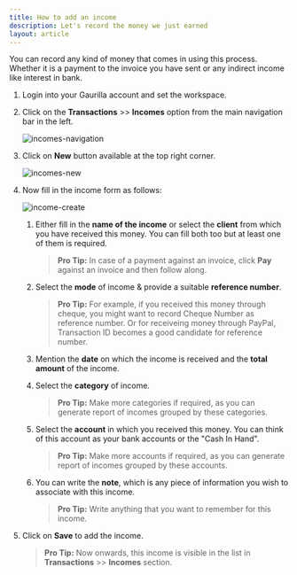 ```yaml
---
title: How to add an income
description: Let's record the money we just earned
layout: article
---
```

You can record any kind of money that comes in using this process. Whether it is a payment to the invoice you have sent or any indirect income like interest in bank.

1. Login into your Gaurilla account and set the workspace.

2. Click on the **Transactions** >> **Incomes** option from the main navigation bar in the left.

	![incomes-navigation]({{site.url}}/images/income/incomes-navigation.png)

3. Click on **New** button available at the top right corner.

	![incomes-new]({{site.url}}/images/income/incomes-new.png)

4. Now fill in the income form as follows:

	![income-create]({{site.url}}/images/income/income-create.png)

	1. Either fill in the **name of the income** or select the **client** from which you have received this money. You can fill both too but at least one of them is required.

		> **Pro Tip:** In case of a payment against an invoice, click **Pay** against an invoice and then follow along.

	2. Select the **mode** of income & provide a suitable **reference number**.

		> **Pro Tip:** For example, if you received this money through cheque, you might want to record Cheque Number as reference number. Or for receiveing money through PayPal, Transaction ID becomes a good candidate for reference number.

	3. Mention the **date** on which the income is received and the **total amount** of the income.

	4. Select the **category** of income.

		> **Pro Tip:** Make more categories if required, as you can generate report of incomes grouped by these categories.

	5. Select the **account** in which you received this money. You can think of this account as your bank accounts or the "Cash In Hand".
	
		> **Pro Tip:** Make more accounts if required, as you can generate report of incomes grouped by these accounts.	

	6. You can write the **note**, which is any piece of information you wish to associate with this income.

		> **Pro Tip:** Write anything that you want to remember for this income.

5. Click on **Save** to add the income.

	> **Pro Tip:** Now onwards, this income is visible in the list in **Transactions** >> **Incomes** section.